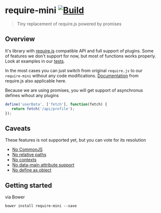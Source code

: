 # require-mini [![Build](https://travis-ci.org/just-boris/require-mini.svg?branch=master)](https://travis-ci.org/just-boris/require-mini)

> Tiny replacement of require.js powered by promises

## Overview

It's library with [require.js](https://github.com/jrburke/requirejs/) compatible API and full support of plugins.
Some of features we don't support for now, but most of functions works properly. Look at examples in our [tests](test).

In the most cases you can just switch from original `require.js` to our `require-mini` without any code modifications.
[Documentation](http://requirejs.org/docs/api.html) from require.js also applicable here.

Because we are using promises, you will get support of asynchronus defines wihout any plugins

```js
define('userData', ['fetch'], function(fetch) {
   return fetch('/api/profile');
});

```

## Caveats

These features is not supported yet, but you can vote for its resolution

* [No CommonJS](https://github.com/just-boris/require-mini/issues/1)
* [No relative paths](https://github.com/just-boris/require-mini/issues/4)
* [No contexts](https://github.com/just-boris/require-mini/issues/8)
* [No data-main attribute support](https://github.com/just-boris/require-mini/issues/9)
* [No define as object](https://github.com/just-boris/require-mini/issues/10)

## Getting started

via Bower

```
bower install require-mini --save
```

